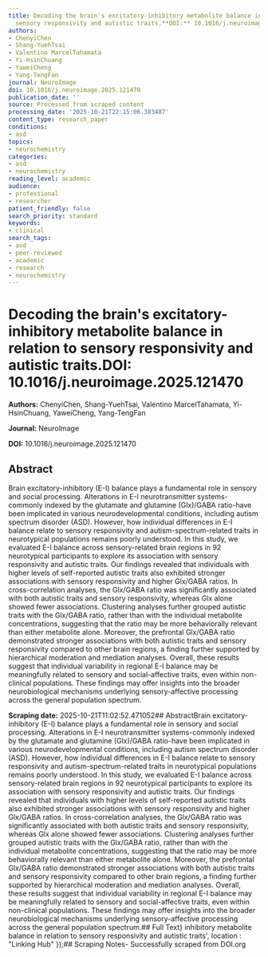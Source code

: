```yaml
---
title: Decoding the brain's excitatory-inhibitory metabolite balance in relation to
  sensory responsivity and autistic traits.**DOI:** 10.1016/j.neuroimage.2025.121470
authors:
- ChenyiChen
- Shang-YuehTsai
- Valentino MarcelTahamata
- Yi-HsinChuang
- YaweiCheng
- Yang-TengFan
journal: NeuroImage
doi: 10.1016/j.neuroimage.2025.121470
publication_date: ''
source: Processed from scraped content
processing_date: '2025-10-21T22:15:06.383487'
content_type: research_paper
conditions:
- asd
topics:
- neurochemistry
categories:
- asd
- neurochemistry
reading_level: academic
audience:
- professional
- researcher
patient_friendly: false
search_priority: standard
keywords:
- clinical
search_tags:
- asd
- peer-reviewed
- academic
- research
- neurochemistry
---
```


# Decoding the brain's excitatory-inhibitory metabolite balance in relation to sensory responsivity and autistic traits.**DOI:** 10.1016/j.neuroimage.2025.121470

**Authors:** ChenyiChen, Shang-YuehTsai, Valentino MarcelTahamata, Yi-HsinChuang, YaweiCheng, Yang-TengFan

**Journal:** NeuroImage

**DOI:** 10.1016/j.neuroimage.2025.121470

## Abstract

Brain excitatory-inhibitory (E-I) balance plays a fundamental role in sensory and social processing. Alterations in E-I neurotransmitter systems-commonly indexed by the glutamate and glutamine (Glx)/GABA ratio-have been implicated in various neurodevelopmental conditions, including autism spectrum disorder (ASD). However, how individual differences in E-I balance relate to sensory responsivity and autism-spectrum-related traits in neurotypical populations remains poorly understood. In this study, we evaluated E-I balance across sensory-related brain regions in 92 neurotypical participants to explore its association with sensory responsivity and autistic traits. Our findings revealed that individuals with higher levels of self-reported autistic traits also exhibited stronger associations with sensory responsivity and higher Glx/GABA ratios. In cross-correlation analyses, the Glx/GABA ratio was significantly associated with both autistic traits and sensory responsivity, whereas Glx alone showed fewer associations. Clustering analyses further grouped autistic traits with the Glx/GABA ratio, rather than with the individual metabolite concentrations, suggesting that the ratio may be more behaviorally relevant than either metabolite alone. Moreover, the prefrontal Glx/GABA ratio demonstrated stronger associations with both autistic traits and sensory responsivity compared to other brain regions, a finding further supported by hierarchical moderation and mediation analyses. Overall, these results suggest that individual variability in regional E-I balance may be meaningfully related to sensory and social-affective traits, even within non-clinical populations. These findings may offer insights into the broader neurobiological mechanisms underlying sensory-affective processing across the general population spectrum.

**Scraping date:** 2025-10-21T11:02:52.471052## AbstractBrain excitatory-inhibitory (E-I) balance plays a fundamental role in sensory and social processing. Alterations in E-I neurotransmitter systems-commonly indexed by the glutamate and glutamine (Glx)/GABA ratio-have been implicated in various neurodevelopmental conditions, including autism spectrum disorder (ASD). However, how individual differences in E-I balance relate to sensory responsivity and autism-spectrum-related traits in neurotypical populations remains poorly understood. In this study, we evaluated E-I balance across sensory-related brain regions in 92 neurotypical participants to explore its association with sensory responsivity and autistic traits. Our findings revealed that individuals with higher levels of self-reported autistic traits also exhibited stronger associations with sensory responsivity and higher Glx/GABA ratios. In cross-correlation analyses, the Glx/GABA ratio was significantly associated with both autistic traits and sensory responsivity, whereas Glx alone showed fewer associations. Clustering analyses further grouped autistic traits with the Glx/GABA ratio, rather than with the individual metabolite concentrations, suggesting that the ratio may be more behaviorally relevant than either metabolite alone. Moreover, the prefrontal Glx/GABA ratio demonstrated stronger associations with both autistic traits and sensory responsivity compared to other brain regions, a finding further supported by hierarchical moderation and mediation analyses. Overall, these results suggest that individual variability in regional E-I balance may be meaningfully related to sensory and social-affective traits, even within non-clinical populations. These findings may offer insights into the broader neurobiological mechanisms underlying sensory-affective processing across the general population spectrum.## Full Text} inhibitory metabolite balance in relation to sensory responsivity and autistic traits', location : "Linking Hub" });## Scraping Notes- Successfully scraped from DOI.org